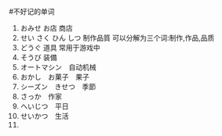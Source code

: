 #不好记的单词
1. おみせ お店  商店
2. せい さく ひん しつ 制作品質 可以分解为三个词:制作,作品,品质
3. どうぐ 道具 常用于游戏中
4. そうび 装備
5. オートマシン　自动机械
6. おかし　お菓子　果子
7. シーズン　きせつ　季節
8. さっか　作家
9. へいじつ　平日
10. せいかつ　生活
11. 